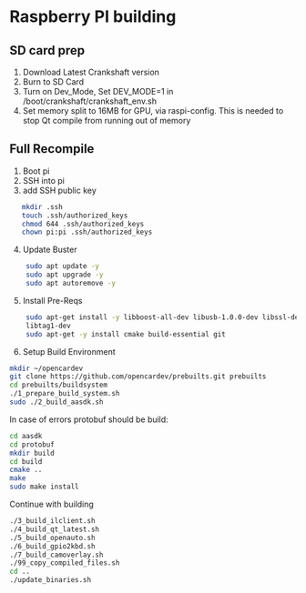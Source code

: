 # Raspberry PI building

## SD card prep

1. Download Latest Crankshaft version
1. Burn to SD Card
1. Turn on Dev_Mode, Set DEV_MODE=1 in /boot/crankshaft/crankshaft_env.sh
1. Set memory split to 16MB for GPU, via raspi-config. This is needed to stop Qt compile from running out of memory

## Full Recompile

1. Boot pi
2. SSH into pi
3. add SSH public key
```bash
   mkdir .ssh
   touch .ssh/authorized_keys
   chmod 644 .ssh/authorized_keys
   chown pi:pi .ssh/authorized_keys
```
4. Update Buster
```bash
    sudo apt update -y
    sudo apt upgrade -y
    sudo apt autoremove -y
```
5. Install Pre-Reqs
```bash
    sudo apt-get install -y libboost-all-dev libusb-1.0.0-dev libssl-dev cmake libprotobuf-dev protobuf-c-compiler protobuf-compiler 
    libtag1-dev
    sudo apt-get -y install cmake build-essential git
```
6. Setup Build Environment
```bash
mkdir ~/opencardev
git clone https://github.com/opencardev/prebuilts.git prebuilts
cd prebuilts/buildsystem
./1_prepare_build_system.sh
sudo ./2_build_aasdk.sh
```
In case of errors protobuf should be build:
```bash
cd aasdk
cd protobuf
mkdir build
cd build
cmake ..
make
sudo make install
```
Continue with building
```bash
./3_build_ilclient.sh
./4_build_qt_latest.sh
./5_build_openauto.sh
./6_build_gpio2kbd.sh
./7_build_camoverlay.sh
./99_copy_compiled_files.sh
cd ..
./update_binaries.sh
```
